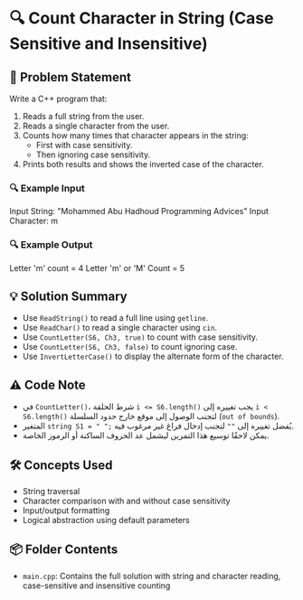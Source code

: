 # 🔍 Count Character in String (Case Sensitive and Insensitive)

## 🧩 Problem Statement
Write a C++ program that:
1. Reads a full string from the user.
2. Reads a single character from the user.
3. Counts how many times that character appears in the string:
   - First with case sensitivity.
   - Then ignoring case sensitivity.
4. Prints both results and shows the inverted case of the character.

### 🔍 Example Input
Input String: "Mohammed Abu Hadhoud Programming Advices" Input Character: m

### 🔍 Example Output
Letter 'm' count = 4 
Letter 'm' or 'M' Count = 5

## 💡 Solution Summary
- Use `ReadString()` to read a full line using `getline`.
- Use `ReadChar()` to read a single character using `cin`.
- Use `CountLetter(S6, Ch3, true)` to count with case sensitivity.
- Use `CountLetter(S6, Ch3, false)` to count ignoring case.
- Use `InvertLetterCase()` to display the alternate form of the character.

## ⚠️ Code Note
- في `CountLetter()`، شرط الحلقة `i <= S6.length()` يجب تغييره إلى `i < S6.length()` لتجنب الوصول إلى موقع خارج حدود السلسلة (`out of bounds`).
- المتغير `string S1 = " ";` يُفضل تغييره إلى `""` لتجنب إدخال فراغ غير مرغوب فيه.
- يمكن لاحقًا توسيع هذا التمرين ليشمل عد الحروف الساكنة أو الرموز الخاصة.

## 🛠️ Concepts Used
- String traversal
- Character comparison with and without case sensitivity
- Input/output formatting
- Logical abstraction using default parameters

## 📦 Folder Contents
- `main.cpp`: Contains the full solution with string and character reading, case-sensitive and insensitive counting
